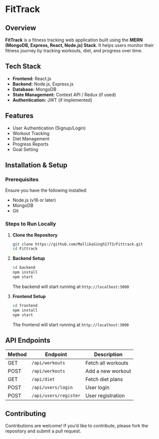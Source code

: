 # FitTrack

## Overview
**FitTrack** is a fitness tracking web application built using the **MERN (MongoDB, Express, React, Node.js) Stack**. It helps users monitor their fitness journey by tracking workouts, diet, and progress over time.

## Tech Stack
- **Frontend:** React.js
- **Backend:** Node.js, Express.js
- **Database:** MongoDB
- **State Management:** Context API / Redux (if used)
- **Authentication:** JWT (if implemented)

## Features
- User Authentication (Signup/Login)
- Workout Tracking
- Diet Management
- Progress Reports
- Goal Setting

## Installation & Setup

### Prerequisites
Ensure you have the following installed:
- Node.js (v16 or later)
- MongoDB
- Git

### Steps to Run Locally
1. **Clone the Repository**
   ```sh
   git clone https://github.com/MallikaSingh1773/Fittrack.git
   cd Fittrack
   ```

2. **Backend Setup**
   ```sh
   cd backend
   npm install
   npm start
   ```
   The backend will start running at `http://localhost:5000`

3. **Frontend Setup**
   ```sh
   cd frontend
   npm install
   npm start
   ```
   The frontend will start running at `http://localhost:3000`

## API Endpoints
| Method | Endpoint | Description |
|--------|---------|-------------|
| GET | `/api/workouts` | Fetch all workouts |
| POST | `/api/workouts` | Add a new workout |
| GET | `/api/diet` | Fetch diet plans |
| POST | `/api/users/login` | User login |
| POST | `/api/users/register` | User registration |

## Contributing
Contributions are welcome! If you’d like to contribute, please fork the repository and submit a pull request.
